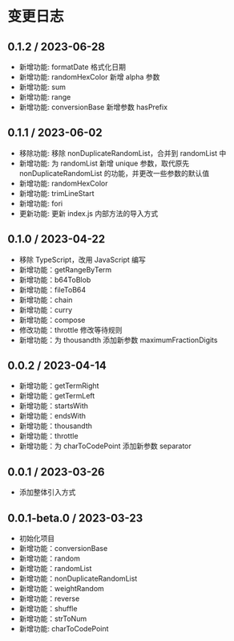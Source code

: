 # 变更日志

## 0.1.2 / 2023-06-28

-   新增功能: formatDate 格式化日期
-   新增功能: randomHexColor 新增 alpha 参数
-   新增功能: sum
-   新增功能: range
-   新增功能: conversionBase 新增参数 hasPrefix

## 0.1.1 / 2023-06-02

-   移除功能: 移除 nonDuplicateRandomList，合并到 randomList 中
-   新增功能: 为 randomList 新增 unique 参数，取代原先 nonDuplicateRandomList 的功能，并更改一些参数的默认值
-   新增功能: randomHexColor
-   新增功能: trimLineStart
-   新增功能: fori
-   更新功能: 更新 index.js 内部方法的导入方式

## 0.1.0 / 2023-04-22

-   移除 TypeScript，改用 JavaScript 编写
-   新增功能：getRangeByTerm
-   新增功能：b64ToBlob
-   新增功能：fileToB64
-   新增功能：chain
-   新增功能：curry
-   新增功能：compose
-   修改功能：throttle 修改等待规则
-   新增功能：为 thousandth 添加新参数 maximumFractionDigits

## 0.0.2 / 2023-04-14

-   新增功能：getTermRight
-   新增功能：getTermLeft
-   新增功能：startsWith
-   新增功能：endsWith
-   新增功能：thousandth
-   新增功能：throttle
-   新增功能：为 charToCodePoint 添加新参数 separator

## 0.0.1 / 2023-03-26

-   添加整体引入方式

## 0.0.1-beta.0 / 2023-03-23

-   初始化项目
-   新增功能：conversionBase
-   新增功能：random
-   新增功能：randomList
-   新增功能：nonDuplicateRandomList
-   新增功能：weightRandom
-   新增功能：reverse
-   新增功能：shuffle
-   新增功能：strToNum
-   新增功能: charToCodePoint
